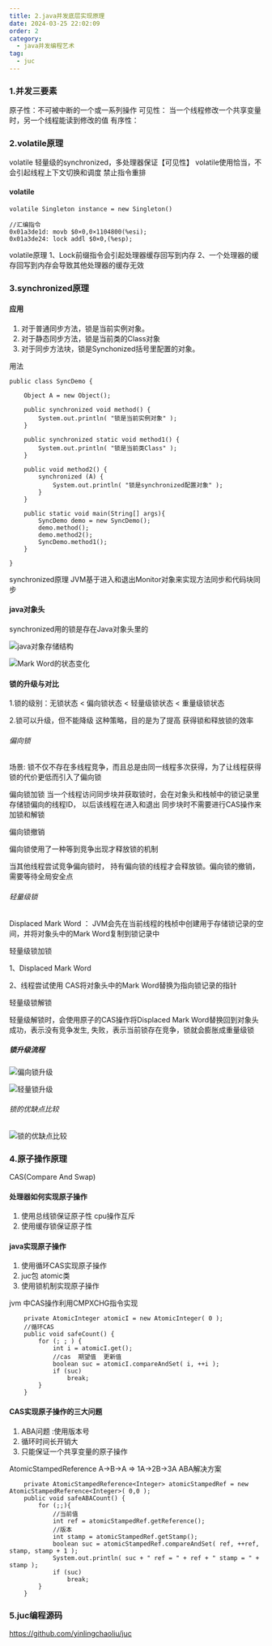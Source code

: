 ```yaml
---
title: 2.java并发底层实现原理
date: 2024-03-25 22:02:09
order: 2
category:
  - java并发编程艺术
tag:
  - juc
---
```

###  1.并发三要素
原子性：不可被中断的一个或一系列操作
可见性： 当一个线程修改一个共享变量时，另一个线程能读到修改的值
有序性：

### 2.volatile原理
volatile 轻量级的synchronized，多处理器保证【可见性】
volatile使用恰当，不会引起线程上下文切换和调度
禁止指令重排


#### volatile
```
volatile Singleton instance = new Singleton()

//汇编指令
0x01a3de1d: movb $0×0,0×1104800(%esi);
0x01a3de24: lock addl $0×0,(%esp);
```
volatile原理
1、Lock前缀指令会引起处理器缓存回写到内存
2、一个处理器的缓存回写到内存会导致其他处理器的缓存无效

### 3.synchronized原理

#### 应用
1. 对于普通同步方法，锁是当前实例对象。
2. 对于静态同步方法，锁是当前类的Class对象
3. 对于同步方法块，锁是Synchonized括号里配置的对象。

用法
```
public class SyncDemo {

    Object A = new Object();

    public synchronized void method() {
        System.out.println( "锁是当前实例对象" );
    }

    public synchronized static void method1() {
        System.out.println( "锁是当前类Class" );
    }

    public void method2() {
        synchronized (A) {
            System.out.println( "锁是synchronized配置对象" );
        }
    }

    public static void main(String[] args){
        SyncDemo demo = new SyncDemo();
        demo.method();
        demo.method2();
        SyncDemo.method1();
    }

}
```

synchronized原理
JVM基于进入和退出Monitor对象来实现方法同步和代码块同步


#### java对象头
synchronized用的锁是存在Java对象头里的

![java对象存储结构](images/markword1.png)

![Mark Word的状态变化](images/markword2.png)

#### 锁的升级与对比
1.锁的级别：无锁状态 < 偏向锁状态 < 轻量级锁状态 < 重量级锁状态

2.锁可以升级，但不能降级 这种策略，目的是为了提高 获得锁和释放锁的效率

###### 偏向锁
场景: 锁不仅不存在多线程竞争，而且总是由同一线程多次获得，为了让线程获得锁的代价更低而引入了偏向锁

偏向锁加锁
当一个线程访问同步块并获取锁时，会在对象头和栈帧中的锁记录里存储锁偏向的线程ID，
以后该线程在进入和退出 同步块时不需要进行CAS操作来加锁和解锁

偏向锁撤销

偏向锁使用了一种等到竞争出现才释放锁的机制

当其他线程尝试竞争偏向锁时， 持有偏向锁的线程才会释放锁。偏向锁的撤销，需要等待全局安全点

######  轻量级锁

Displaced Mark Word ： JVM会先在当前线程的栈桢中创建用于存储锁记录的空间，并将对象头中的Mark Word复制到锁记录中

轻量级锁加锁

1、Displaced Mark Word

2、线程尝试使用 CAS将对象头中的Mark Word替换为指向锁记录的指针

轻量级锁解锁

轻量级解锁时，会使用原子的CAS操作将Displaced Mark Word替换回到对象头
成功，表示没有竞争发生, 失败，表示当前锁存在竞争，锁就会膨胀成重量级锁


##### 锁升级流程

![偏向锁升级](images/upgrade1.png)

![轻量锁升级](images/upgrade2.png)

###### 锁的优缺点比较
![锁的优缺点比较](images/upgrade3.png)


### 4.原子操作原理

CAS(Compare And Swap)

#### 处理器如何实现原子操作

1. 使用总线锁保证原子性 cpu操作互斥
2. 使用缓存锁保证原子性


#### java实现原子操作
1. 使用循环CAS实现原子操作 
2. juc包 atomic类
3. 使用锁机制实现原子操作 

jvm 中CAS操作利用CMPXCHG指令实现

```
    private AtomicInteger atomicI = new AtomicInteger( 0 );
    //循环CAS
    public void safeCount() {
        for (; ; ) {
            int i = atomicI.get();
            //cas  期望值  更新值
            boolean suc = atomicI.compareAndSet( i, ++i );
            if (suc)
                break;
        }
    }
```

#### CAS实现原子操作的三大问题
1. ABA问题 :使用版本号 
2. 循环时间长开销大
3. 只能保证一个共享变量的原子操作

AtomicStampedReference
A->B->A => 1A->2B->3A
ABA解决方案
```
    private AtomicStampedReference<Integer> atomicStampedRef = new AtomicStampedReference<Integer>( 0,0 );
    public void safeABACount() {
        for (;;){
            //当前值
            int ref = atomicStampedRef.getReference();
            //版本
            int stamp = atomicStampedRef.getStamp();
            boolean suc = atomicStampedRef.compareAndSet( ref, ++ref, stamp, stamp + 1 );
            System.out.println( suc + " ref = " + ref + " stamp = " + stamp );
            if (suc)
                break;
        }
    }
```

### 5.juc编程源码
https://github.com/yinlingchaoliu/juc
